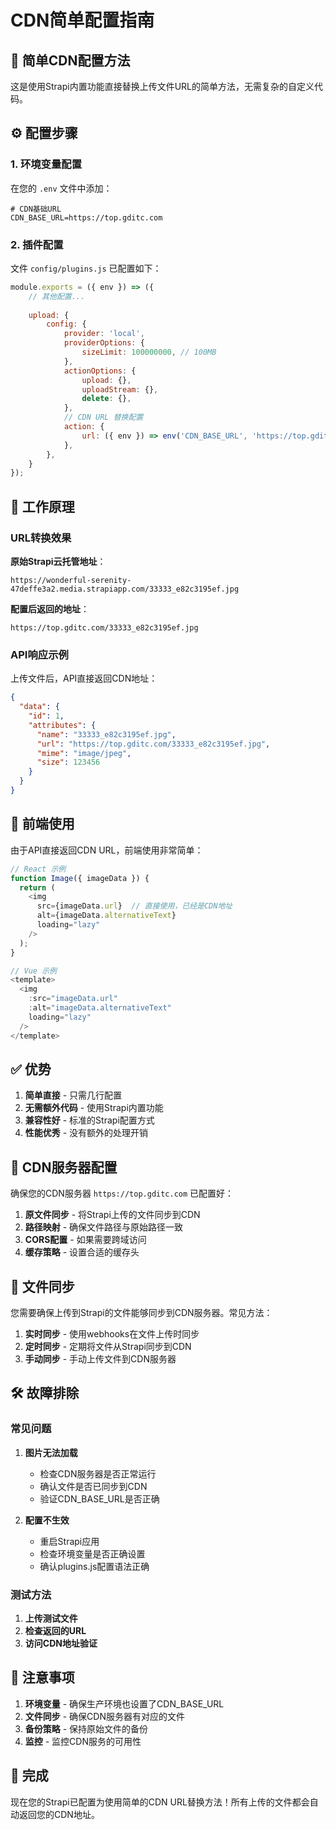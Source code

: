 # CDN简单配置指南

## 🎯 简单CDN配置方法

这是使用Strapi内置功能直接替换上传文件URL的简单方法，无需复杂的自定义代码。

## ⚙️ 配置步骤

### 1. 环境变量配置

在您的 `.env` 文件中添加：

```env
# CDN基础URL
CDN_BASE_URL=https://top.gditc.com
```

### 2. 插件配置

文件 `config/plugins.js` 已配置如下：

```javascript
module.exports = ({ env }) => ({
    // 其他配置...
    
    upload: {
        config: {
            provider: 'local',
            providerOptions: {
                sizeLimit: 100000000, // 100MB
            },
            actionOptions: {
                upload: {},
                uploadStream: {},
                delete: {},
            },
            // CDN URL 替换配置
            action: {
                url: ({ env }) => env('CDN_BASE_URL', 'https://top.gditc.com'),
            },
        },
    }
});
```

## 🚀 工作原理

### URL转换效果

**原始Strapi云托管地址**：
```
https://wonderful-serenity-47deffe3a2.media.strapiapp.com/33333_e82c3195ef.jpg
```

**配置后返回的地址**：
```
https://top.gditc.com/33333_e82c3195ef.jpg
```

### API响应示例

上传文件后，API直接返回CDN地址：

```json
{
  "data": {
    "id": 1,
    "attributes": {
      "name": "33333_e82c3195ef.jpg",
      "url": "https://top.gditc.com/33333_e82c3195ef.jpg",
      "mime": "image/jpeg",
      "size": 123456
    }
  }
}
```

## 📱 前端使用

由于API直接返回CDN URL，前端使用非常简单：

```javascript
// React 示例
function Image({ imageData }) {
  return (
    <img 
      src={imageData.url}  // 直接使用，已经是CDN地址
      alt={imageData.alternativeText}
      loading="lazy"
    />
  );
}

// Vue 示例
<template>
  <img 
    :src="imageData.url"  
    :alt="imageData.alternativeText"
    loading="lazy"
  />
</template>
```

## ✅ 优势

1. **简单直接** - 只需几行配置
2. **无需额外代码** - 使用Strapi内置功能
3. **兼容性好** - 标准的Strapi配置方式
4. **性能优秀** - 没有额外的处理开销

## 🔧 CDN服务器配置

确保您的CDN服务器 `https://top.gditc.com` 已配置好：

1. **原文件同步** - 将Strapi上传的文件同步到CDN
2. **路径映射** - 确保文件路径与原始路径一致
3. **CORS配置** - 如果需要跨域访问
4. **缓存策略** - 设置合适的缓存头

## 🔄 文件同步

您需要确保上传到Strapi的文件能够同步到CDN服务器。常见方法：

1. **实时同步** - 使用webhooks在文件上传时同步
2. **定时同步** - 定期将文件从Strapi同步到CDN
3. **手动同步** - 手动上传文件到CDN服务器

## 🛠️ 故障排除

### 常见问题

1. **图片无法加载**
   - 检查CDN服务器是否正常运行
   - 确认文件是否已同步到CDN
   - 验证CDN_BASE_URL是否正确

2. **配置不生效**
   - 重启Strapi应用
   - 检查环境变量是否正确设置
   - 确认plugins.js配置语法正确

### 测试方法

1. **上传测试文件**
2. **检查返回的URL**
3. **访问CDN地址验证**

## 📝 注意事项

1. **环境变量** - 确保生产环境也设置了CDN_BASE_URL
2. **文件同步** - 确保CDN服务器有对应的文件
3. **备份策略** - 保持原始文件的备份
4. **监控** - 监控CDN服务的可用性

## 🎉 完成

现在您的Strapi已配置为使用简单的CDN URL替换方法！所有上传的文件都会自动返回您的CDN地址。 